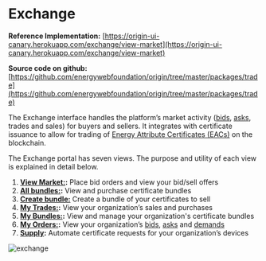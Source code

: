 # Exchange
**Reference Implementation:** [https://origin-ui-canary.herokuapp.com/exchange/view-market](https://origin-ui-canary.herokuapp.com/exchange/view-market)  

**Source code on github:** [https://github.com/energywebfoundation/origin/tree/master/packages/trade](https://github.com/energywebfoundation/origin/tree/master/packages/trade) 

The Exchange interface handles the platform’s market activity ([bids](../user-guide-glossary.md#bids), [asks](../user-guide-glossary.md#bids), trades and sales) for buyers and sellers. It integrates with certificate issuance to allow for trading of [Energy Attribute Certificates (EACs)](../user-guide-glossary.md#energy-attribute-certificate) on the blockchain. 

The Exchange portal has seven views. The purpose and utility of each view is explained in detail below.

1. **[View Market:](./view-market.md):** Place bid orders and view your bid/sell offers
2. **[All bundles:](./all-bundles.md):** View and purchase certificate bundles
3. **[Create bundle:](./create-bundle.md)** Create a bundle of your certificates to sell
4. **[My Trades:](./my-trades.md):** View your organization’s sales and purchases
5. **[My Bundles:](./my-bundles.md):** View and manage your organization's certificate bundles
6. **[My Orders:](./my-orders.md):** View your organization’s [bids](./user-guide-glossary.md#bids), [asks](../user-guide-glossary.md#asks) and [demands](../user-guide-glossary.md#demand)
7. **[Supply](./supply.md):** Automate certificate requests for your organization’s devices

![exchange](images/panels/panel-exchange.png)
